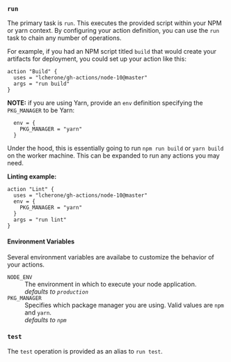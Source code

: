 ### `run`

The primary task is `run`. This executes the provided script within your NPM or yarn context. By configuring your action definition, you can use the `run` task to chain any number of operations.

For example, if you had an NPM script titled `build` that would create your artifacts for deployment, you could set up your action like this:

```
action "Build" {
  uses = "lcherone/gh-actions/node-10@master"
  args = "run build"
}
```

**NOTE:** if you are using Yarn, provide an `env` definition specifying the `PKG_MANAGER` to be Yarn:

```
  env = {
    PKG_MANAGER = "yarn"
  }
```

Under the hood, this is essentially going to run `npm run build` or `yarn build` on the worker machine. This can be expanded to run any actions you may need.

**Linting example:**

```
action "Lint" {
  uses = "lcherone/gh-actions/node-10@master"
  env = {
    PKG_MANAGER = "yarn"
  }
  args = "run lint"
}
```

#### Environment Variables

Several environment variables are availabe to customize the behavior of your actions.

<dl>
  <dt><code>NODE_ENV</code></dt>
  <dd>The environment in which to execute your node application.<br>
  <i>defaults to <code>production</code></i></dd>
  <dt><code>PKG_MANAGER</code></dt>
  <dd>Specifies which package manager you are using. Valid values are <code>npm</code> and <code>yarn</code>.<br>
  <i>defaults to <code>npm</code></i></dd>
</dl>

<!--
### `gh-pages`

This action also offers the ability to easily publish to an orphan branch on your repository. This is generally used for publishing static content to a `gh-pages` branch to be hosted by GitHub, but you can customize it to any branching strategy you desire.

This task requires the `GITHUB_TOKEN` secret from your action, or it will not have the appropriate permissions to push to your repo.

#### Example

```
action "GH Pages" {
  uses = "lcherone/gh-actions/node-10@master"
  secrets = ["GITHUB_TOKEN"]
  args = "gh-pages"
}
```



#### Environment Variables

Since every application is different, there are a few overrides you can provide within your `env` block to customize behavior.

<dl>
  <dt><code>GITHUB_TOKEN</code></dt>
  <dd>This token is provided by GitHub when you specify it in your secrets array. It is required for the operation to have permission to push to your repository.</dd>
  <dt><code>BUILD_DIR</code></dt>
  <dd>Specifies the directory that contains the static assets to be pushed.<br>
  <i>defaults to <code>build</code></i></dd>
  <dt><code>REMOTE_BRANCH</code></dt>
  <dd>Spcifies the branch name to which the contents of <code>$BUILD_DIR</code> should be pushed.<br>
  <i>defaults to <code>gh-pages</code></i></dd>
</dl>

-->

### `test`

The `test` operation is provided as an alias to `run test`.

<!--
## Putting it all together

Once you have a handle on the options, you can create multiple actions easily and chain them together into a workflow. Here is an example of how you might specify a workflow to lint, test, build, and deploy a GH Pages website using this repository.

#### Example Workflow

```
workflow "Build and Deploy Pages" {
  on = "push"
  resolves = ["Lint", "Build", "Test", "Deploy Pages"]
}

action "Lint" {
  uses = "lcherone/gh-actions/node-10@master"
  env = {
    PKG_MANAGER = "yarn"
  }
  args = "run lint"
}

action "Build" {
  uses = "lcherone/gh-actions/node-10@master"
  env = {
    PKG_MANAGER = "yarn"
  }
  args = "run build"
}

action "Test" {
  uses = "lcherone/gh-actions/node-10@master"
  env = {
    PKG_MANAGER = "yarn"
  }
  args = "test"
}

action "Deploy Pages" {
  uses = "lcherone/gh-actions/node-10@master"
  secrets = ["GITHUB_TOKEN"]
  args = "gh-pages"
  needs = ["Lint", "Build", "Test"]
}
```

-->
